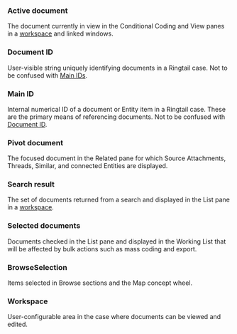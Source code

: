 ### Active document
The document currently in view in the Conditional Coding and View panes in a [workspace](#workspace) and linked windows.

### Document ID
User-visible string uniquely identifying documents in a Ringtail case. Not to be confused with [Main IDs](#main-id).

### Main ID
Internal numerical ID of a document or Entity item in a Ringtail case. These are the primary means of referencing documents. Not to be confused with [Document ID](#document-id).

### Pivot document
The focused document in the Related pane for which Source Attachments, Threads, Similar, and connected Entities are displayed.

### Search result
The set of documents returned from a search and displayed in the List pane in a [workspace](#workspace).

### Selected documents
Documents checked in the List pane and displayed in the Working List that will be affected by bulk actions such as mass coding and export.

### BrowseSelection
Items selected in Browse sections and the Map concept wheel.

### Workspace
User-configurable area in the case where documents can be viewed and edited.
